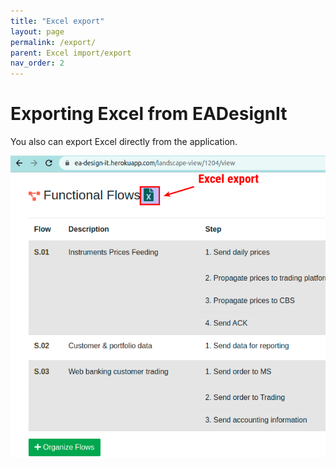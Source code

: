```yaml
---
title: "Excel export"
layout: page
permalink: /export/
parent: Excel import/export
nav_order: 2
---
```


# Exporting Excel from EADesignIt

You also can export Excel directly from the application.

![Export Excel](./selection_001.png)


